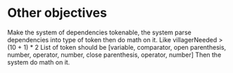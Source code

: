 


# Other objectives
Make the system of dependencies tokenable, the system parse dependencies into type of token then do math on it.
Like villagerNeeded > (10 + 1) * 2
List of token should be [variable, comparator, open parenthesis, number, operator, number, close parenthesis, operator, number]
Then the system do math on it. 
